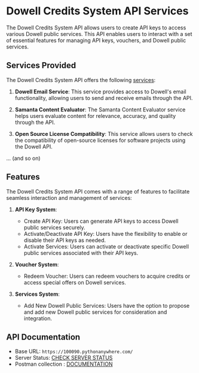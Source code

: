 # Dowell Credits System API Services

The Dowell Credits System API allows users to create API keys to access various Dowell public services. This API enables users to interact with a set of essential features for managing API keys, vouchers, and Dowell public services.

## Services Provided

The Dowell Credits System API offers the following [services](https://github.com/DoWellUXLab):

1. **Dowell Email Service**:
   This service provides access to Dowell's email functionality, allowing users to send and receive emails through the API.

2. **Samanta Content Evaluator**:
   The Samanta Content Evaluator service helps users evaluate content for relevance, accuracy, and quality through the API.

3. **Open Source License Compatibility**:
   This service allows users to check the compatibility of open-source licenses for software projects using the Dowell API.

... (and so on)

## Features

The Dowell Credits System API comes with a range of features to facilitate seamless interaction and management of services:

1. **API Key System**:
   - Create API Key: Users can generate API keys to access Dowell public services securely.
   - Activate/Deactivate API Key: Users have the flexibility to enable or disable their API keys as needed.
   - Activate Services: Users can activate or deactivate specific Dowell public services associated with their API keys.

2. **Voucher System**:
   - Redeem Voucher: Users can redeem vouchers to acquire credits or access special offers on Dowell services.

3. **Services System**:
   - Add New Dowell Public Services: Users have the option to propose and add new Dowell public services for consideration and integration.

## API Documentation

- Base URL: `https://100090.pythonanywhere.com/`
- Server Status: [CHECK SERVER STATUS](https://100090.pythonanywhere.com/)
- Postman collection : [DOCUMENTATION](https://documenter.getpostman.com/view/26372308/2s946pYozm)